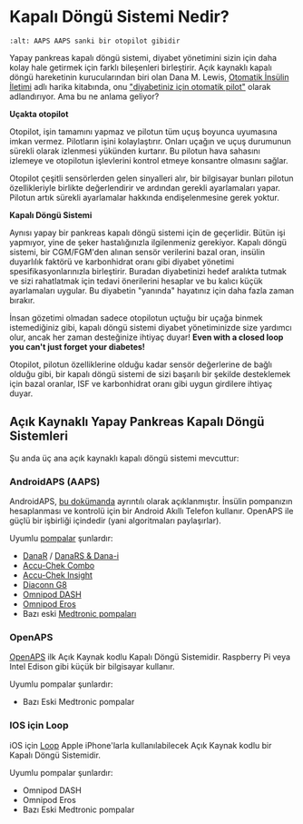 # Kapalı Döngü Sistemi Nedir?

```{image} ../images/autopilot.png
:alt: AAPS AAPS sanki bir otopilot gibidir
```

Yapay pankreas kapalı döngü sistemi, diyabet yönetimini sizin için daha kolay hale getirmek için farklı bileşenleri birleştirir. Açık kaynaklı kapalı döngü hareketinin kurucularından biri olan Dana M. Lewis, [Otomatik İnsülin İletimi](https://www.artificialpancreasbook.com/) adlı harika kitabında, onu ["diyabetiniz için otomatik pilot"](https://www.artificialpancreasbook.com/3.-getting-started-with-your-aps) olarak adlandırıyor. Ama bu ne anlama geliyor?

**Uçakta otopilot**

Otopilot, işin tamamını yapmaz ve pilotun tüm uçuş boyunca uyumasına imkan vermez. Pilotların işini kolaylaştırır. Onları uçağın ve uçuş durumunun sürekli olarak izlenmesi yükünden kurtarır. Bu pilotun hava sahasını izlemeye ve otopilotun işlevlerini kontrol etmeye konsantre olmasını sağlar.

Otopilot çeşitli sensörlerden gelen sinyalleri alır, bir bilgisayar bunları pilotun özellikleriyle birlikte değerlendirir ve ardından gerekli ayarlamaları yapar. Pilotun artık sürekli ayarlamalar hakkında endişelenmesine gerek yoktur.

**Kapalı Döngü Sistemi**

Aynısı yapay bir pankreas kapalı döngü sistemi için de geçerlidir. Bütün işi yapmıyor, yine de şeker hastalığınızla ilgilenmeniz gerekiyor. Kapalı döngü sistemi, bir CGM/FGM'den alınan sensör verilerini bazal oran, insülin duyarlılık faktörü ve karbonhidrat oranı gibi diyabet yönetimi spesifikasyonlarınızla birleştirir. Buradan diyabetinizi hedef aralıkta tutmak ve sizi rahatlatmak için tedavi önerilerini hesaplar ve bu kalıcı küçük ayarlamaları uygular. Bu diyabetin "yanında" hayatınız için daha fazla zaman bırakır.

İnsan gözetimi olmadan sadece otopilotun uçtuğu bir uçağa binmek istemediğiniz gibi, kapalı döngü sistemi diyabet yönetiminizde size yardımcı olur, ancak her zaman desteğinize ihtiyaç duyar! **Even with a closed loop you can't just forget your diabetes!**

Otopilot, pilotun özelliklerine olduğu kadar sensör değerlerine de bağlı olduğu gibi, bir kapalı döngü sistemi de sizi başarılı bir şekilde desteklemek için bazal oranlar, ISF ve karbonhidrat oranı gibi uygun girdilere ihtiyaç duyar.

## Açık Kaynaklı Yapay Pankreas Kapalı Döngü Sistemleri

Şu anda üç ana açık kaynaklı kapalı döngü sistemi mevcuttur:

### AndroidAPS (AAPS)

AndroidAPS, [bu dokümanda](./WhatisAndroidAPS.html) ayrıntılı olarak açıklanmıştır. İnsülin pompanızın hesaplanması ve kontrolü için bir Android Akıllı Telefon kullanır. OpenAPS ile güçlü bir işbirliği içindedir (yani algoritmaları paylaşırlar).

Uyumlu [pompalar](../Hardware/pumps.md) şunlardır:

- [DanaR](../Configuration/DanaR-Insulin-Pump.md) / [DanaRS & Dana-i](../Configuration/DanaRS-Insulin-Pump.html)
- [Accu-Chek Combo](../Configuration/Accu-Chek-Combo-Pump.md)
- [Accu-Chek Insight](../Configuration/Accu-Chek-Insight-Pump.md)
- [Diaconn G8](../Configuration/DiaconnG8.md)
- [Omnipod DASH](../Configuration/OmnipodDASH.md)
- [Omnipod Eros](../Configuration/OmnipodEros.md)
- Bazı eski [Medtronic pompaları](../Configuration/MedtronicPump.md)

### OpenAPS

[OpenAPS](https://openaps.readthedocs.io) ilk Açık Kaynak kodlu Kapalı Döngü Sistemidir. Raspberry Pi veya Intel Edison gibi küçük bir bilgisayar kullanır.

Uyumlu pompalar şunlardır:

- Bazı Eski Medtronic pompalar

### IOS için Loop

iOS için [Loop](https://loopkit.github.io/loopdocs/) Apple iPhone'larla kullanılabilecek Açık Kaynak kodlu bir Kapalı Döngü Sistemidir.

Uyumlu pompalar şunlardır:

- Omnipod DASH
- Omnipod Eros
- Bazı Eski Medtronic pompalar
